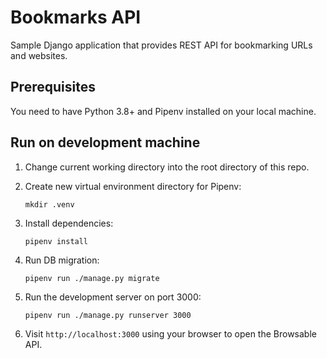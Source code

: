 Bookmarks API
=============
Sample Django application that provides REST API for bookmarking URLs and websites.


Prerequisites
-------------
You need to have Python 3.8+ and Pipenv installed on your local machine.


Run on development machine
--------------------------
1.  Change current working directory into the root directory of this repo.

2.  Create new virtual environment directory for Pipenv:

        mkdir .venv

3.  Install dependencies:

        pipenv install

4.  Run DB migration:

        pipenv run ./manage.py migrate

5.  Run the development server on port 3000:

        pipenv run ./manage.py runserver 3000

6.  Visit `http://localhost:3000` using your browser to open the Browsable API.
